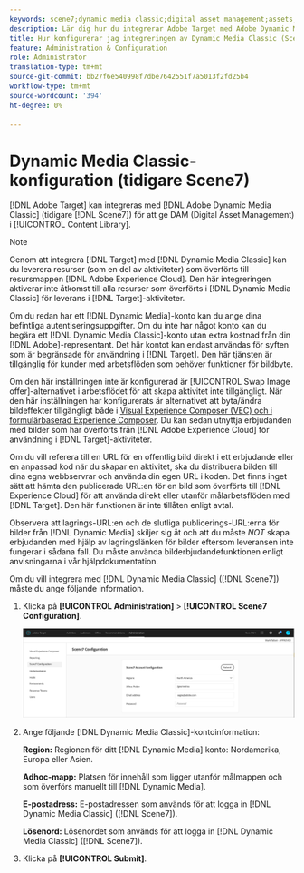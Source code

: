 ```yaml
---
keywords: scene7;dynamic media classic;digital asset management;assets;dam;content library;swap image
description: Lär dig hur du integrerar Adobe Target med Adobe Dynamic Media Classic (tidigare Scene7) för att tillhandahålla DAM (Digital Asset Management) i innehållsbiblioteket.
title: Hur konfigurerar jag integreringen av Dynamic Media Classic (Scene7)?
feature: Administration & Configuration
role: Administrator
translation-type: tm+mt
source-git-commit: bb27f6e540998f7dbe7642551f7a5013f2fd25b4
workflow-type: tm+mt
source-wordcount: '394'
ht-degree: 0%

---
```



# Dynamic Media Classic-konfiguration (tidigare Scene7)

[!DNL Adobe Target] kan integreras med  [!DNL Adobe Dynamic Media Classic] (tidigare  [!DNL Scene7]) för att ge DAM (Digital Asset Management) i  [!UICONTROL Content Library].

>[!NOTE]
>
>Genom att integrera [!DNL Target] med [!DNL Dynamic Media Classic] kan du leverera resurser (som en del av aktiviteter) som överförts till resursmappen [!DNL Adobe Experience Cloud]. Den här integreringen aktiverar inte åtkomst till alla resurser som överförts i [!DNL Dynamic Media Classic] för leverans i [!DNL Target]-aktiviteter.

Om du redan har ett [!DNL Dynamic Media]-konto kan du ange dina befintliga autentiseringsuppgifter. Om du inte har något konto kan du begära ett [!DNL Dynamic Media Classic]-konto utan extra kostnad från din [!DNL Adobe]-representant. Det här kontot kan endast användas för syften som är begränsade för användning i [!DNL Target]. Den här tjänsten är tillgänglig för kunder med arbetsflöden som behöver funktioner för bildbyte.

<!-- 
>[!NOTE]
>
>A restricted-use, free [!DNL Dynamic Media Classic] account for [!DNL Adobe Target] is no longer supported for new customers or new users. Existing sign-in credentials work as usual. 
-->

Om den här inställningen inte är konfigurerad är [!UICONTROL Swap Image offer]-alternativet i arbetsflödet för att skapa aktivitet inte tillgängligt. När den här inställningen har konfigurerats är alternativet att byta/ändra bildeffekter tillgängligt både i [Visual Experience Composer (VEC) och i formulärbaserad Experience Composer](/help/c-experiences/experiences.md#concept_A2E10F6AFB3D4AEAB6951EE14688848D). Du kan sedan utnyttja erbjudanden med bilder som har överförts från [!DNL Adobe Experience Cloud] för användning i [!DNL Target]-aktiviteter.

Om du vill referera till en URL för en offentlig bild direkt i ett erbjudande eller en anpassad kod när du skapar en aktivitet, ska du distribuera bilden till dina egna webbservrar och använda din egen URL i koden. Det finns inget sätt att hämta den publicerade URL:en för en bild som överförts till [!DNL Experience Cloud] för att använda direkt eller utanför målarbetsflöden med [!DNL Target]. Den här funktionen är inte tillåten enligt avtal.

Observera att lagrings-URL:en och de slutliga publicerings-URL:erna för bilder från [!DNL Dynamic Media] skiljer sig åt och att du måste *NOT* skapa erbjudanden med hjälp av lagringslänken för bilder eftersom leveransen inte fungerar i sådana fall. Du måste använda bilderbjudandefunktionen enligt anvisningarna i vår hjälpdokumentation.

Om du vill integrera med [!DNL Dynamic Media Classic] ([!DNL Scene7]) måste du ange följande information.

1. Klicka på **[!UICONTROL Administration]** > **[!UICONTROL Scene7 Configuration]**.

   ![Scene7 page](/help/administrating-target/assets/scene7.png)

1. Ange följande [!DNL Dynamic Media Classic]-kontoinformation:

   **Region:** Regionen för ditt  [!DNL Dynamic Media] konto: Nordamerika, Europa eller Asien.

   **Adhoc-mapp:** Platsen för innehåll som ligger utanför målmappen och som överförs manuellt till  [!DNL Dynamic Media].

   **E-postadress:** E-postadressen som används för att logga in  [!DNL Dynamic Media Classic] ([!DNL Scene7]).

   **Lösenord:** Lösenordet som används för att logga in  [!DNL Dynamic Media Classic] ([!DNL Scene7]).

1. Klicka på **[!UICONTROL Submit]**.
